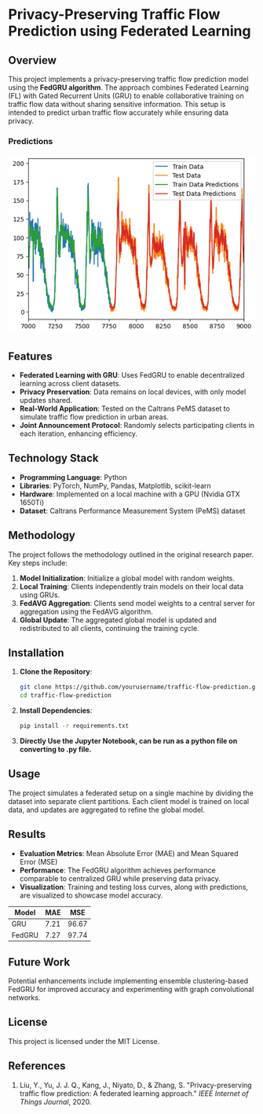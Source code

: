 # Privacy-Preserving Traffic Flow Prediction using Federated Learning

## Overview

This project implements a privacy-preserving traffic flow prediction model using the **FedGRU algorithm**. The approach combines Federated Learning (FL) with Gated Recurrent Units (GRU) to enable collaborative training on traffic flow data without sharing sensitive information. This setup is intended to predict urban traffic flow accurately while ensuring data privacy.

### Predictions
![Predictions of FedGRU Model](preds.png)

## Features

- **Federated Learning with GRU**: Uses FedGRU to enable decentralized learning across client datasets.
- **Privacy Preservation**: Data remains on local devices, with only model updates shared.
- **Real-World Application**: Tested on the Caltrans PeMS dataset to simulate traffic flow prediction in urban areas.
- **Joint Announcement Protocol**: Randomly selects participating clients in each iteration, enhancing efficiency.

## Technology Stack

- **Programming Language**: Python
- **Libraries**: PyTorch, NumPy, Pandas, Matplotlib, scikit-learn
- **Hardware**: Implemented on a local machine with a GPU (Nvidia GTX 1650Ti)
- **Dataset**: Caltrans Performance Measurement System (PeMS) dataset

## Methodology

The project follows the methodology outlined in the original research paper. Key steps include:

1. **Model Initialization**: Initialize a global model with random weights.
2. **Local Training**: Clients independently train models on their local data using GRUs.
3. **FedAVG Aggregation**: Clients send model weights to a central server for aggregation using the FedAVG algorithm.
4. **Global Update**: The aggregated global model is updated and redistributed to all clients, continuing the training cycle.

## Installation

1. **Clone the Repository**:
   ```bash
   git clone https://github.com/yourusername/traffic-flow-prediction.git
   cd traffic-flow-prediction
   ```

2. **Install Dependencies**:
   ```bash
   pip install -r requirements.txt
   ```

3. **Directly Use the Jupyter Notebook, can be run as a python file on converting to .py file.**

## Usage

The project simulates a federated setup on a single machine by dividing the dataset into separate client partitions. Each client model is trained on local data, and updates are aggregated to refine the global model.

## Results

- **Evaluation Metrics**: Mean Absolute Error (MAE) and Mean Squared Error (MSE)
- **Performance**: The FedGRU algorithm achieves performance comparable to centralized GRU while preserving data privacy.
- **Visualization**: Training and testing loss curves, along with predictions, are visualized to showcase model accuracy.

| Model | MAE  | MSE   |
|-------|------|-------|
| GRU   | 7.21 | 96.67 |
| FedGRU| 7.27 | 97.74 |

## Future Work

Potential enhancements include implementing ensemble clustering-based FedGRU for improved accuracy and experimenting with graph convolutional networks.

## License

This project is licensed under the MIT License.

## References

1. Liu, Y., Yu, J. J. Q., Kang, J., Niyato, D., & Zhang, S. "Privacy-preserving traffic flow prediction: A federated learning approach." *IEEE Internet of Things Journal*, 2020.
